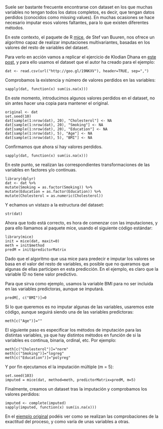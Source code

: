 Suele ser bastante frecuente encontrarse con dataset en los que muchas variables no tengan todos los datos completos, es decir, que tengan datos perdidos (conocidos como missing values). En muchas ocasiones se hace necesario imputar esos valores faltantes, para lo que existen diferentes métodos.

En este contexto, el paquete de R [mice](https://www.rdocumentation.org/packages/mice/versions/2.25/topics/mice), de Stef van Buuren, nos ofrece un algoritmo capaz de realizar imputaciones  multivariantes, basadas en los valores del resto de variables del dataset.

Para verlo en acción vamos a replicar el ejercicio de Klodian Dhana en [este post](http://datascienceplus.com/handling-missing-data-with-mice-package-a-simple-approach/), y para ello usamos el dataset que el autor ha creado para el ejemplo:

```
dat <- read.csv(url("http://goo.gl/19NKXV"), header=TRUE, sep=",")
```

Comprobamos la existencia y número de valores perdidos en las variables:

```
sapply(dat, function(x) sum(is.na(x)))
```

En este momento, introducimos algunos valores perdidos en el dataset, no sin antes hacer una copia para mantener el original.

```
original <- dat
set.seed(10)
dat[sample(1:nrow(dat), 20), "Cholesterol"] <- NA
dat[sample(1:nrow(dat), 20), "Smoking"] <- NA
dat[sample(1:nrow(dat), 20), "Education"] <- NA
dat[sample(1:nrow(dat), 5), "Age"] <- NA
dat[sample(1:nrow(dat), 5), "BMI"] <- NA
```

Confirmamos que ahora sí hay valores perdidos.

```
sapply(dat, function(x) sum(is.na(x)))
```

En este punto, se realizan las correspondientes transformaciones de las variables en factores y/o continuas. 

```
library(dplyr)
dat <- dat %>%
mutate(Smoking = as.factor(Smoking)) %>%
mutate(Education = as.factor(Education)) %>%
mutate(Cholesterol = as.numeric(Cholesterol))
```

Y echamos un vistazo a la estructura del dataset:

```
str(dat)
```

Ahora que todo está correcto, es hora de comenzar con las imputaciones, y para ello llamamos al paquete mice, usando el siguiente código estándar:

```
library(mice)
init = mice(dat, maxit=0) 
meth = init$method
predM = init$predictorMatrix
```
 
Dado que el algoritmo que usa mice para predecir e imputar los valores se basa en el valor del resto de variables, es posible que no queramos que algunas de ellas participen en esta predicción. En el ejemplo,  es claro que la variable ID no tiene valor predictivo.

Para que sirva como ejemplo, usamos la variable BMI para no ser incluida en las variables predictoras, aunque se imputará.

```
predM[, c("BMI")]=0
```

Si lo que queremos es no imputar algunas de las variables, usaremos este código, aunque seguirá siendo una de las variables predictoras:

```
meth[c("Age")]=""
```

El siguiente paso es especificar los métodos de imputación para las distintas variables, ya que hay distintos métodos en función de si la variables es continua, binaria, ordinal, etc. Por ejemplo:

```
meth[c("Cholesterol")]="norm"
meth[c("Smoking")]="logreg"
meth[c("Education")]="polyreg"
```

Y por fin ejecutamos el la imputación múltiple (m = 5):

```
set.seed(103)
imputed = mice(dat, method=meth, predictorMatrix=predM, m=5)
```

Finalmente, creamos un dataset tras la imputación y comprobamos los valores perdidos:

```
imputed <- complete(imputed)
sapply(imputed, function(x) sum(is.na(x)))
```

En el [ejemplo original](http://datascienceplus.com/handling-missing-data-with-mice-package-a-simple-approach/) podéis ver como se realizan las comprobaciones de la exactitud del proceso, y como varía de unas variables a otras.